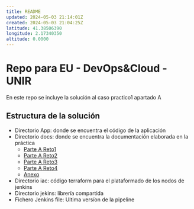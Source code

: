```yaml
---
title: README
updated: 2024-05-03 21:14:01Z
created: 2024-05-03 21:04:25Z
latitude: 41.38506390
longitude: 2.17340350
altitude: 0.0000
---
```


# Repo para EU - DevOps&Cloud - UNIR

En este repo se incluye la solución al caso practico1 apartado A

## Estructura de la solución

- Directorio App: donde se encuentra el código de la aplicación
- Directorio docs: donde se encuentra la documentación elaborada en la práctica
    - [Parte A Reto1](docs/Parte%20A%20Reto1.md)
    - [Parte A Reto2](docs/Parte%20A%20Reto2.md)
    - [Parte A Reto3](docs/Parte%20A%20Reto3.md)
    - [Parte A Reto4](docs/Parte%20A%20Reto4.md)
    - [Anexo](docs/Anexo.md)
- Directorio iac: código terraform para el plataformado de los nodos de jenkins
- Directorio jekins: librería compartida
- Fichero Jenkins file: Ultima versíon de la pipeline

